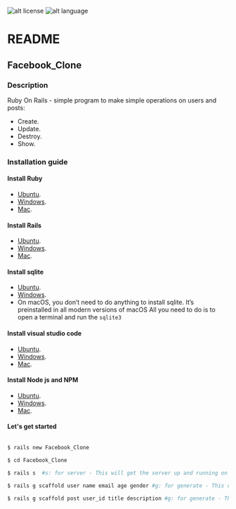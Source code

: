 ![alt license](https://img.shields.io/badge/license-GPL%20V3.0-green "GNU GPL")
![alt language](https://img.shields.io/badge/language-Ruby%20On%20Rails-blue "Ruby On Rails")

README
======

Facebook_Clone
---------------

### Description

Ruby On Rails - simple program to make simple operations on users and posts: 

*   Create. 
*   Update.
*   Destroy.
*   Show.

### Installation guide
#### Install Ruby 
*   [Ubuntu](https://www.ruby-lang.org/en/documentation/installation/#package-management-systems "Ruby on Ubuntu"). 
*   [Windows](https://www.ruby-lang.org/en/documentation/installation/#rubyinstaller).    
*   [Mac](https://stackify.com/install-ruby-on-your-mac-everything-you-need-to-get-going/). 

#### Install Rails 
*   [Ubuntu](https://www.howtoforge.com/tutorial/ubuntu-ruby-on-rails/). 
*   [Windows](https://gorails.com/setup/windows/10).    
*   [Mac](https://gorails.com/setup/osx/11-big-sur). 

#### Install sqlite 
*   [Ubuntu](https://linuxhint.com/install-sqlite-ubuntu-linux-mint/). 
*   [Windows](https://www.sqlitetutorial.net/download-install-sqlite/).    
*   On macOS, you don’t need to do anything to install sqlite. It’s preinstalled in all modern versions of macOS
All you need to do is to open a terminal and run the `sqlite3`

#### Install visual studio code 
*   [Ubuntu](https://linuxize.com/post/how-to-install-visual-studio-code-on-ubuntu-20-04/). 
*   [Windows](https://code.visualstudio.com/docs/?dv=win).    
*   [Mac](https://code.visualstudio.com/docs/?dv=osx). 

#### Install Node js and NPM
*   [Ubuntu](https://linuxize.com/post/how-to-install-node-js-on-ubuntu-18.04/). 
*   [Windows](https://phoenixnap.com/kb/install-node-js-npm-on-windows).    
*   [Mac](https://www.newline.co/@Adele/how-to-install-nodejs-and-npm-on-macos--22782681). 

#### Let's get started 

``` bash

$ rails new Facebook_Clone 

$ cd Facebook_Clone

$ rails s  #s: for server - This will get the server up and running on http://127.0.0.1:3000 

$ rails g scaffold user name email age gender #g: for generate - This command generates crud operations (create - update - destroy - show) for the table user 

$ rails g scaffold post user_id title description #g: for generate - This command generates crud operations (create - update - destroy - show) for the table post

```



